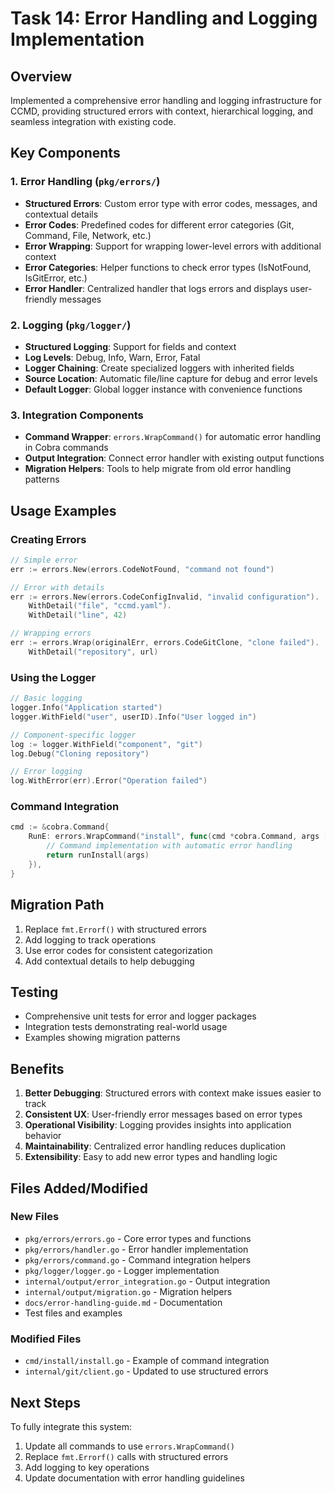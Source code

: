 # Task 14: Error Handling and Logging Implementation

## Overview

Implemented a comprehensive error handling and logging infrastructure for CCMD, providing structured errors with context, hierarchical logging, and seamless integration with existing code.

## Key Components

### 1. Error Handling (`pkg/errors/`)

- **Structured Errors**: Custom error type with error codes, messages, and contextual details
- **Error Codes**: Predefined codes for different error categories (Git, Command, File, Network, etc.)
- **Error Wrapping**: Support for wrapping lower-level errors with additional context
- **Error Categories**: Helper functions to check error types (IsNotFound, IsGitError, etc.)
- **Error Handler**: Centralized handler that logs errors and displays user-friendly messages

### 2. Logging (`pkg/logger/`)

- **Structured Logging**: Support for fields and context
- **Log Levels**: Debug, Info, Warn, Error, Fatal
- **Logger Chaining**: Create specialized loggers with inherited fields
- **Source Location**: Automatic file/line capture for debug and error levels
- **Default Logger**: Global logger instance with convenience functions

### 3. Integration Components

- **Command Wrapper**: `errors.WrapCommand()` for automatic error handling in Cobra commands
- **Output Integration**: Connect error handler with existing output functions
- **Migration Helpers**: Tools to help migrate from old error handling patterns

## Usage Examples

### Creating Errors

```go
// Simple error
err := errors.New(errors.CodeNotFound, "command not found")

// Error with details
err := errors.New(errors.CodeConfigInvalid, "invalid configuration").
    WithDetail("file", "ccmd.yaml").
    WithDetail("line", 42)

// Wrapping errors
err := errors.Wrap(originalErr, errors.CodeGitClone, "clone failed").
    WithDetail("repository", url)
```

### Using the Logger

```go
// Basic logging
logger.Info("Application started")
logger.WithField("user", userID).Info("User logged in")

// Component-specific logger
log := logger.WithField("component", "git")
log.Debug("Cloning repository")

// Error logging
log.WithError(err).Error("Operation failed")
```

### Command Integration

```go
cmd := &cobra.Command{
    RunE: errors.WrapCommand("install", func(cmd *cobra.Command, args []string) error {
        // Command implementation with automatic error handling
        return runInstall(args)
    }),
}
```

## Migration Path

1. Replace `fmt.Errorf()` with structured errors
2. Add logging to track operations
3. Use error codes for consistent categorization
4. Add contextual details to help debugging

## Testing

- Comprehensive unit tests for error and logger packages
- Integration tests demonstrating real-world usage
- Examples showing migration patterns

## Benefits

1. **Better Debugging**: Structured errors with context make issues easier to track
2. **Consistent UX**: User-friendly error messages based on error types
3. **Operational Visibility**: Logging provides insights into application behavior
4. **Maintainability**: Centralized error handling reduces duplication
5. **Extensibility**: Easy to add new error types and handling logic

## Files Added/Modified

### New Files
- `pkg/errors/errors.go` - Core error types and functions
- `pkg/errors/handler.go` - Error handler implementation
- `pkg/errors/command.go` - Command integration helpers
- `pkg/logger/logger.go` - Logger implementation
- `internal/output/error_integration.go` - Output integration
- `internal/output/migration.go` - Migration helpers
- `docs/error-handling-guide.md` - Documentation
- Test files and examples

### Modified Files
- `cmd/install/install.go` - Example of command integration
- `internal/git/client.go` - Updated to use structured errors

## Next Steps

To fully integrate this system:

1. Update all commands to use `errors.WrapCommand()`
2. Replace `fmt.Errorf()` calls with structured errors
3. Add logging to key operations
4. Update documentation with error handling guidelines